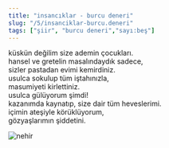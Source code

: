 ```yaml
---
title: "insancıklar - burcu deneri"
slug: "/5/insanciklar-burcu.deneri"
tags: ["şiir", "burcu deneri","sayı:beş"]
---
```


küskün değilim size ademin çocukları.  
hansel ve gretelin masalındaydık sadece,\
sizler pastadan evimi kemirdiniz.\
usulca sokulup tüm iştahınızla,\
masumiyeti kirlettiniz.\
usulca gülüyorum şimdi!\
kazanımda kaynatıp, size dair tüm heveslerimi.\
içimin ateşiyle körüklüyorum,\
gözyaşlarımın şiddetini.



![nehir](/img/nehir.jpg)

